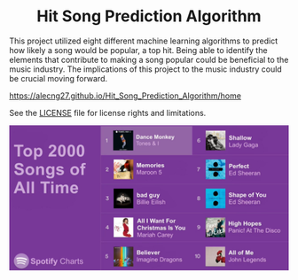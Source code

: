 
<p align="center">
  <h1 align="center">Hit Song Prediction Algorithm</h1>
  </p>

This project utilized eight different machine learning algorithms to predict how likely a song would be popular, a top hit. Being able to identify the elements that contribute to making a song popular could be beneficial to the music industry. The implications of this project to the music industry could be crucial moving forward. 

https://alecng27.github.io/Hit_Song_Prediction_Algorithm/home

See the [LICENSE](LICENSE) file for license rights and limitations.

![](Artwork.jpeg)
